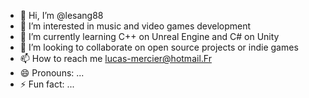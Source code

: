 - 👋 Hi, I’m @lesang88
- 👀 I’m interested in music and video games development
- 🌱 I’m currently learning C++ on Unreal Engine and C# on Unity
- 💞️ I’m looking to collaborate on open source projects or indie games
- 📫 How to reach me lucas-mercier@hotmail.Fr
- 😄 Pronouns: ...
- ⚡ Fun fact: ...

<!---
lesang88/lesang88 is a ✨ special ✨ repository because its `README.md` (this file) appears on your GitHub profile.
You can click the Preview link to take a look at your changes.
--->
